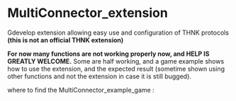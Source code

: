 # MultiConnector_extension
Gdevelop extension allowing easy use and configuration of THNK protocols **(this is not an official THNK extension)**

**For now many functions are not working properly now, and HELP IS GREATLY WELCOME.** Some are half working, and a game example shows how to use the extension, and the expected result (sometime shown using other functions and not the extension in case it is still bugged).

where to find the MultiConnector_example_game :  
